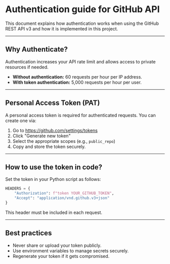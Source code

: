 # Authentication guide for GitHub API

This document explains how authentication works when using the GitHub REST API v3 and how it is implemented in this project.

---

## Why Authenticate?

Authentication increases your API rate limit and allows access to private resources if needed.

- **Without authentication:** 60 requests per hour per IP address.
- **With token authentication:** 5,000 requests per hour per user.

---

## Personal Access Token (PAT)

A personal access token is required for authenticated requests. You can create one via:

1. Go to https://github.com/settings/tokens
2. Click "Generate new token"
3. Select the appropriate scopes (e.g., `public_repo`)
4. Copy and store the token securely.

---

## How to use the token in code?

Set the token in your Python script as follows:

```python
HEADERS = {
    "Authorization": f"token YOUR_GITHUB_TOKEN",
    "Accept": "application/vnd.github.v3+json"
}
```

This header must be included in each request.

---

## Best practices

- Never share or upload your token publicly.
- Use environment variables to manage secrets securely.
- Regenerate your token if it gets compromised.
